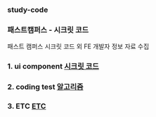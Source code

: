 ### study-code
### 패스트캠퍼스 - 시크릿 코드
패스트 캠퍼스 시크릿 코드 외 FE 개발자 정보 자료 수집

### 1. ui component <a href='https://github.com/hyo814/study-code/tree/main/secret'>시크릿 코드</a>
### 2. coding test <a href='https://github.com/hyo814/study-code/tree/main/coding'>알고리즘</a>
### 3. ETC <a href='https://github.com/hyo814/study-code/tree/main/etc'>ETC</a>
